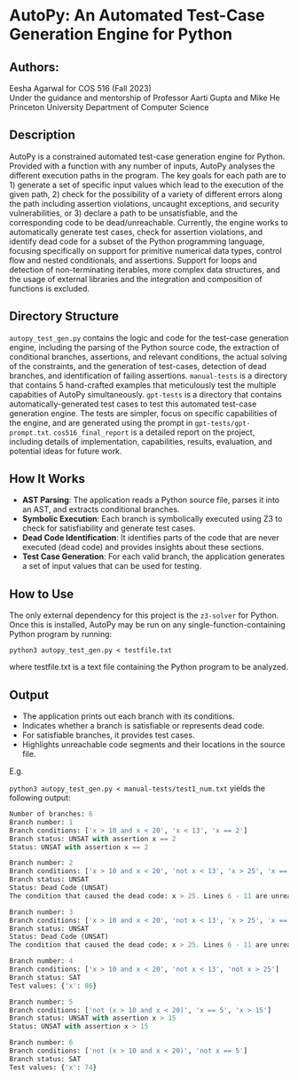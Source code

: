 # AutoPy: An Automated Test-Case Generation Engine for Python

## Authors: 
Eesha Agarwal for COS 516 (Fall 2023) <br />
Under the guidance and mentorship of Professor Aarti Gupta and Mike He <br />
Princeton University Department of Computer Science <br />

## Description
AutoPy is a constrained automated test-case generation engine for Python. Provided with a function with any number of inputs, AutoPy analyses the different execution paths in the program. The key goals for each path are to 1) generate a set of specific input values which lead to the execution of the given path, 2) check for the possibility of a variety of different errors along the path including assertion violations, uncaught exceptions, and security vulnerabilities, or 3) declare a path to be unsatisfiable, and the corresponding code to be dead/unreachable. Currently, the engine works to automatically generate test cases, check for assertion violations, and identify dead code for a subset of the Python programming language, focusing specifically on support for primitive numerical data types, control flow and nested conditionals, and assertions. Support for loops and detection of non-terminating iterables, more complex data structures, and the usage of external libraries and the integration and composition of functions is excluded.

## Directory Structure
`autopy_test_gen.py` contains the logic and code for the test-case generation engine, including the parsing of the Python source code, the extraction of conditional branches, assertions, and relevant conditions, the actual solving of the constraints, and the generation of test-cases, detection of dead branches, and identification of failing assertions.
`manual-tests` is a directory that contains 5 hand-crafted examples that meticulously test the multiple capabities of AutoPy simultaneously.
`gpt-tests` is a directory that contains automatically-generated test cases to test this automated test-case generation engine. The tests are simpler, focus on specific capabilities of the engine, and are generated using the prompt in `gpt-tests/gpt-prompt.txt`.
`cos516_final_report` is a detailed report on the project, including details of implementation, capabilities, results, evaluation, and
potential ideas for future work.

## How It Works
- **AST Parsing**: The application reads a Python source file, parses it into an AST, and extracts conditional branches.
- **Symbolic Execution**: Each branch is symbolically executed using Z3 to check for satisfiability and generate test cases.
- **Dead Code Identification**: It identifies parts of the code that are never executed (dead code) and provides insights about these sections.
- **Test Case Generation**: For each valid branch, the application generates a set of input values that can be used for testing.

## How to Use
The only external dependency for this project is the `z3-solver` for Python. Once this is installed, AutoPy may be run on any single-function-containing Python program by running:

`python3 autopy_test_gen.py < testfile.txt`

where testfile.txt is a text file containing the Python program to be analyzed.

## Output
- The application prints out each branch with its conditions.
- Indicates whether a branch is satisfiable or represents dead code.
- For satisfiable branches, it provides test cases.
- Highlights unreachable code segments and their locations in the source file.

E.g.

`python3 autopy_test_gen.py < manual-tests/test1_num.txt` yields the following output:

```python
Number of branches: 6
Branch number: 1
Branch conditions: ['x > 10 and x < 20', 'x < 13', 'x == 2']
Branch status: UNSAT with assertion x == 2
Status: UNSAT with assertion x == 2

Branch number: 2
Branch conditions: ['x > 10 and x < 20', 'not x < 13', 'x > 25', 'x == 15', 'x > 40']
Branch status: UNSAT
Status: Dead Code (UNSAT)
The condition that caused the dead code: x > 25. Lines 6 - 11 are unreachable.

Branch number: 3
Branch conditions: ['x > 10 and x < 20', 'not x < 13', 'x > 25', 'x == 15', 'not x > 40']
Branch status: UNSAT
Status: Dead Code (UNSAT)
The condition that caused the dead code: x > 25. Lines 6 - 11 are unreachable.

Branch number: 4
Branch conditions: ['x > 10 and x < 20', 'not x < 13', 'not x > 25']
Branch status: SAT
Test values: {'x': 86}

Branch number: 5
Branch conditions: ['not (x > 10 and x < 20)', 'x == 5', 'x > 15']
Branch status: UNSAT with assertion x > 15
Status: UNSAT with assertion x > 15

Branch number: 6
Branch conditions: ['not (x > 10 and x < 20)', 'not x == 5']
Branch status: SAT
Test values: {'x': 74}
```
